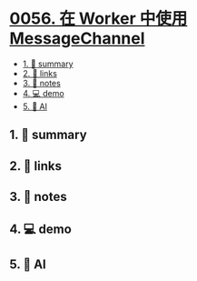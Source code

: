 # [0056. 在 Worker 中使用 MessageChannel](https://github.com/Tdahuyou/javascript/tree/main/0056.%20%E5%9C%A8%20Worker%20%E4%B8%AD%E4%BD%BF%E7%94%A8%20MessageChannel)


<!-- region:toc -->
- [1. 📝 summary](#1--summary-32)
- [2. 🔗 links](#2--links-32)
- [3. 📒 notes](#3--notes-32)
- [4. 💻 demo](#4--demo-32)
- [5. 🤖 AI](#5--ai-32)
<!-- endregion:toc -->

## 1. 📝 summary

## 2. 🔗 links
## 3. 📒 notes
## 4. 💻 demo
## 5. 🤖 AI
